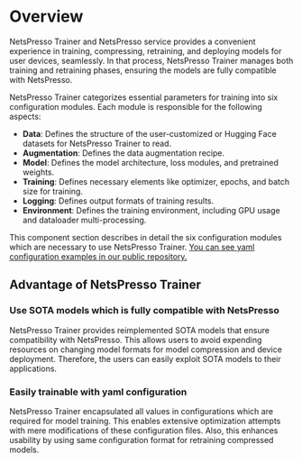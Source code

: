 # Overview

NetsPresso Trainer and NetsPresso service provides a convenient experience in training, compressing, retraining, and deploying models for user devices, seamlessly. In that process, NetsPresso Trainer manages both training and retraining phases, ensuring the models are fully compatible with NetsPresso.

NetsPresso Trainer categorizes essential parameters for training into six configuration modules. Each module is responsible for the following aspects:

- **Data**: Defines the structure of the user-customized or Hugging Face datasets for NetsPresso Trainer to read.
- **Augmentation**: Defines the data augmentation recipe.
- **Model**: Defines the model architecture, loss modules, and pretrained weights.
- **Training**: Defines necessary elements like optimizer, epochs, and batch size for training.
- **Logging**: Defines output formats of training results.
- **Environment**: Defines the training environment, including GPU usage and dataloader multi-processing.

This component section describes in detail the six configuration modules which are necessary to use NetsPresso Trainer. [You can see yaml configuration examples in our public repository.](https://github.com/Nota-NetsPresso/netspresso-trainer/tree/dev/config)

## Advantage of NetsPresso Trainer

### Use SOTA models which is fully compatible with NetsPresso

NetsPresso Trainer provides reimplemented SOTA models that ensure compatibility with NetsPresso. This allows users to avoid expending resources on changing model formats for model compression and device deployment. Therefore, the users can easily exploit SOTA models to their applications.

### Easily trainable with yaml configuration

NetsPresso Trainer encapsulated all values in configurations which are required for model training. This enables extensive optimization attempts with mere modifications of these configuration files. Also, this enhances usability by using same configuration format for retraining compressed models.
